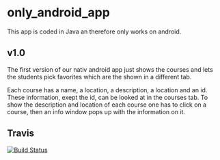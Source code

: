 # only_android_app
This app is coded in Java an therefore only works on android.

## v1.0
The first version of our nativ android app just shows the courses and lets the students pick favorites which are the shown in a different tab. 

Each course has a name, a location, a description, a location and an id. These information, exept the id, can be looked at in the courses tab. To show the description and location of each course one has to click on a course, then an info window pops up with the information on it.

## Travis

[![Build Status](https://travis-ci.org/freeCodeCamp/how-to-contribute-to-open-source.svg?branch=master)](https://travis-ci.org/mobileappdevhm/only_android_app)
